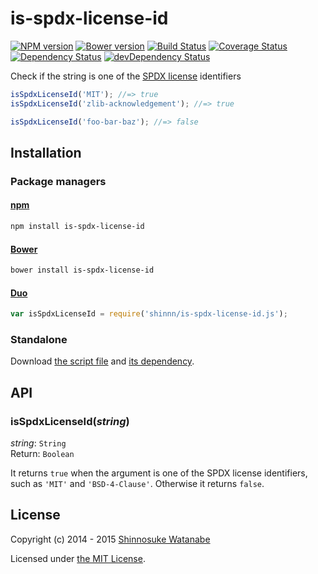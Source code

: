 # is-spdx-license-id

[![NPM version](https://img.shields.io/npm/v/is-spdx-license-id.svg)](https://www.npmjs.com/package/is-spdx-license-id)
[![Bower version](https://img.shields.io/bower/v/is-spdx-license-id.svg)](https://github.com/shinnn/is-spdx-license-id.js/releases)
[![Build Status](https://travis-ci.org/shinnn/is-spdx-license-id.js.svg?branch=master)](https://travis-ci.org/shinnn/is-spdx-license-id.js)
[![Coverage Status](https://img.shields.io/coveralls/shinnn/is-spdx-license-id.js.svg)](https://coveralls.io/r/shinnn/is-spdx-license-id.js)
[![Dependency Status](https://img.shields.io/david/shinnn/is-spdx-license-id.js.svg?label=deps)](https://david-dm.org/shinnn/is-spdx-license-id.js)
[![devDependency Status](https://img.shields.io/david/dev/shinnn/is-spdx-license-id.js.svg?label=devDeps)](https://david-dm.org/shinnn/is-spdx-license-id.js#info=devDependencies)

Check if the string is one of the [SPDX license](http://spdx.org/licenses/) identifiers

```javascript
isSpdxLicenseId('MIT'); //=> true
isSpdxLicenseId('zlib-acknowledgement'); //=> true

isSpdxLicenseId('foo-bar-baz'); //=> false
```

## Installation

### Package managers

#### [npm](https://www.npmjs.com/)

```sh
npm install is-spdx-license-id
```

#### [Bower](http://bower.io/)

```sh
bower install is-spdx-license-id
```

#### [Duo](http://duojs.org/)

```javascript
var isSpdxLicenseId = require('shinnn/is-spdx-license-id.js');
```

### Standalone

Download [the script file](https://raw.githubusercontent.com/shinnn/is-spdx-license-id.js/master/browser.js) and [its dependency](https://raw.githubusercontent.com/shinnn/spdx-license-ids/master/spdx-license-ids-browser.js).

## API

### isSpdxLicenseId(*string*)

*string*: `String`  
Return: `Boolean`

It returns `true` when the argument is one of the SPDX license identifiers, such as `'MIT'` and `'BSD-4-Clause'`. Otherwise it returns `false`.

## License

Copyright (c) 2014 - 2015 [Shinnosuke Watanabe](https://github.com/shinnn)

Licensed under [the MIT License](./LICENSE).
